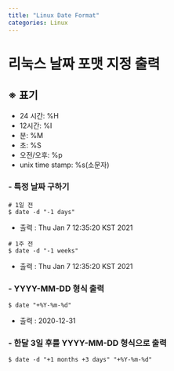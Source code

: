 ```yaml
---
title: "Linux Date Format"
categories: Linux
---
```


# 리눅스 날짜 포맷 지정 출력

## ※ 표기
- 24 시간: %H
- 12시간: %I
- 분: %M
- 초: %S
- 오전/오후: %p
- unix time stamp: %s(소문자)

### - 특정 날짜 구하기
```
# 1일 전
$ date -d "-1 days"
```
- 출력 : Thu Jan  7 12:35:20 KST 2021
```
# 1주 전
$ date -d "-1 weeks"
```
- 출력 : Thu Jan  7 12:35:20 KST 2021

### - YYYY-MM-DD 형식 출력
```
$ date "+%Y-%m-%d" 
```
- 출력 : 2020-12-31

### - 한달 3일 후를 YYYY-MM-DD 형식으로 출력
```
$ date -d "+1 months +3 days" "+%Y-%m-%d"
```
